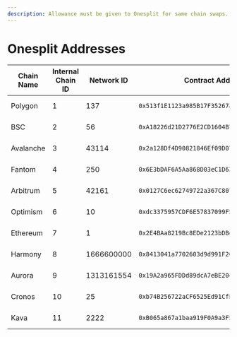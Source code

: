```yaml
---
description: Allowance must be given to Onesplit for same chain swaps.
---
```


# Onesplit Addresses

<table><thead><tr><th width="141">Chain Name</th><th width="101">Internal Chain ID</th><th width="129">Network ID</th><th>Contract Address</th></tr></thead><tbody><tr><td>Polygon</td><td>1</td><td>137</td><td><pre><code>0x513f1E1123a985B17F35267a80BF7F8d7698B0D0
</code></pre></td></tr><tr><td>BSC</td><td>2</td><td>56</td><td><pre><code>0xA18226d21D2776E2CD1604B76f23f90577aDc54C
</code></pre></td></tr><tr><td>Avalanche</td><td>3</td><td>43114</td><td><pre><code>0x2a128Df4D90821846Ef09D07E8BB632EaCCa5F8c
</code></pre></td></tr><tr><td>Fantom</td><td>4</td><td>250</td><td><pre><code>0x6E3bDAF6A5Aa868D03eC1D62a28e28E6Da4902C9
</code></pre></td></tr><tr><td>Arbitrum</td><td>5</td><td>42161</td><td><pre><code>0x0127C6ec62749722a367C8076fF6f0ee3c6c015c
</code></pre></td></tr><tr><td>Optimism</td><td>6</td><td>10</td><td><pre><code>0xdc3375957CDF6E57837099F51DA0cd56Ead1c140
</code></pre></td></tr><tr><td>Ethereum</td><td>7</td><td>1</td><td><pre><code>0x2E4BAa8219Bc8EDe2123bDBe945A27b0971EEFb2
</code></pre></td></tr><tr><td>Harmony</td><td>8</td><td>1666600000</td><td><pre><code>0x8413041a7702603d9d991F2C4ADd29e4e8A241F8
</code></pre></td></tr><tr><td>Aurora</td><td>9</td><td>1313161554</td><td><pre><code>0x19A2a965FDDd89dcA7eBE2047fA72D2037A30583
</code></pre></td></tr><tr><td>Cronos</td><td>10</td><td>25</td><td><pre><code>0xb74B256722aCF6525Ed91CfEFdF9514A865C0a16
</code></pre></td></tr><tr><td>Kava</td><td>11</td><td>2222</td><td><pre><code>0xB065a867a1baa919F0A9a3F5C1543D19768CeFBD
</code></pre></td></tr></tbody></table>

